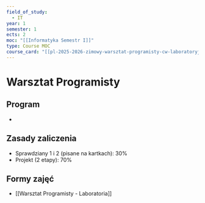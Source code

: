 ```yaml
---
field_of_study:
  - IT
year: 1
semester: 1
ects: 2
moc: "[[Informatyka Semestr I]]"
type: Course MOC
course_card: "[[pl-2025-2026-zimowy-warsztat-programisty-cw-laboratoryjne.pdf]]"
---
```


# Warsztat Programisty

## Program

-

## Zasady zaliczenia

- Sprawdziany 1 i 2 (pisane na kartkach): 30%
- Projekt (2 etapy): 70%

## Formy zajęć

- [[Warsztat Programisty - Laboratoria]]